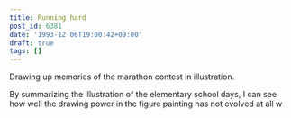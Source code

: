 ```yaml
---
title: Running hard
post_id: 6381
date: '1993-12-06T19:00:42+09:00'
draft: true
tags: []
---
```


Drawing up memories of the marathon contest in illustration.

By summarizing the illustration of the elementary school days, I can see how well the drawing power in the figure painting has not evolved at all w

